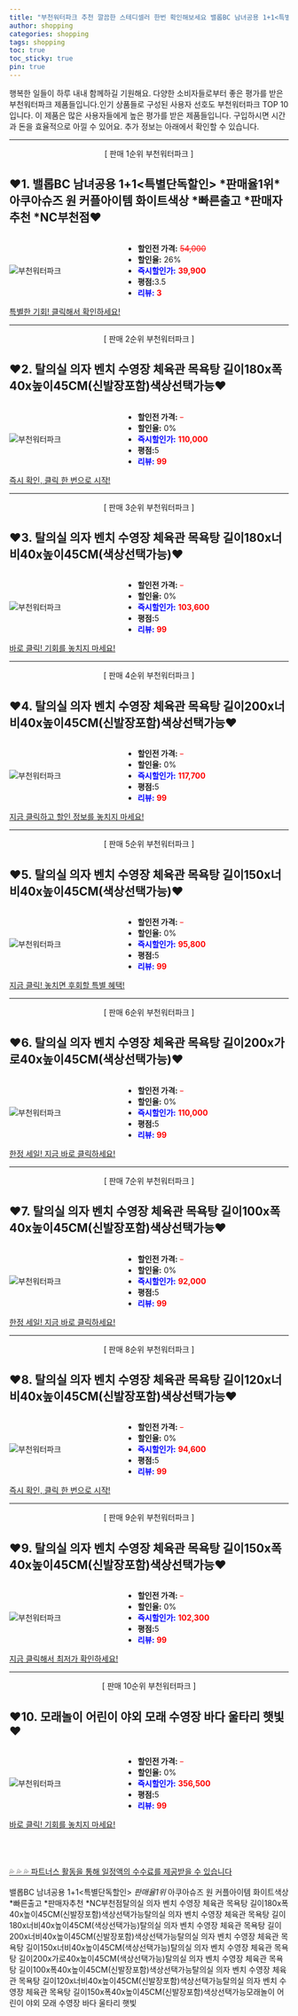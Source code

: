 ```yaml
---
title: "부천워터파크 추천 깔끔한 스테디셀러 한번 확인해보세요 밸롭BC 남녀공용 1+1<특별단독할인> *판매율1위* 아쿠아슈즈"
author: shopping
categories: shopping
tags: shopping
toc: true
toc_sticky: true
pin: true
---
```

행복한 일들이 하루 내내 함께하길 기원해요. 다양한 소비자들로부터 좋은 평가를 받은 부천워터파크 제품들입니다.인기 상품들로 구성된 사용자 선호도 부천워터파크 TOP 10입니다. 이 제품은 많은 사용자들에게 높은 평가를 받은 제품들입니다. 구입하시면 시간과 돈을 효율적으로 아낄 수 있어요. 추가 정보는 아래에서 확인할 수 있습니다.

---
<p class="toplist" style="margin: 0 auto; display: block; width: fit-content;">[ 판매 1순위 부천워터파크 ]</p>

<h2><strong>❤️1. 밸롭BC 남녀공용 1+1<특별단독할인> *판매율1위* 아쿠아슈즈 원 커플아이템 화이트색상 *빠른출고 *판매자추천 *NC부천점❤️</strong></h2>

<div style="display: flex; align-items: center;">
    <div style="flex: 0.4;">
        <img src="https://thumbnail6.coupangcdn.com/thumbnails/remote/230x230ex/image/vendor_inventory/4169/e07aea9b1a7b17f7d5c328bd438c8fd5ffa1cd1d8958615b0fdea761a58d.jpg" alt="부천워터파크" style="max-width: 100%;">
    </div>
    <div style="flex: 0.6; margin-left: 10px;">
        <ul>
            <li><strong>할인전 가격:</strong> <del style="color: red;">54,000</del></li>
            <li><strong>할인율:</strong> 26%</li>
            <li><span style='color:blue'><strong>즉시할인가:</strong></span> <span style='color:red'><strong>39,900</strong></span></li>
            <li><strong>평점:</strong>3.5</li>
            <li><span style='color:blue'><strong>리뷰:</strong></span> <span style='color:red'><strong>3</strong></span></li>
        </ul>
    </div>
</div>
<div class="center">
    <a href="https://selin100587001.github.io?lptag=AF9450613&subid=githubio&pageKey=7411085285&traceid=V0-153&itemId=19202300301&vendorItemId=86319618327" class="myButton">
        특별한 기회! 클릭해서 확인하세요!
    </a>
</div>


---
<p class="toplist" style="margin: 0 auto; display: block; width: fit-content;">[ 판매 2순위 부천워터파크 ]</p>

<h2><strong>❤️2. 탈의실 의자 벤치 수영장 체육관 목욕탕 길이180x폭40x높이45CM(신발장포함)색상선택가능❤️</strong></h2>

<div style="display: flex; align-items: center;">
    <div style="flex: 0.4;">
        <img src="https://thumbnail9.coupangcdn.com/thumbnails/remote/230x230ex/image/vendor_inventory/9037/4f50f613908edaa5290db658972fb37ae5e76fba4796bdf9f75b01fc3a18.jpg" alt="부천워터파크" style="max-width: 100%;">
    </div>
    <div style="flex: 0.6; margin-left: 10px;">
        <ul>
            <li><strong>할인전 가격:</strong> <del style="color: red;">-</del></li>
            <li><strong>할인율:</strong> 0%</li>
            <li><span style='color:blue'><strong>즉시할인가:</strong></span> <span style='color:red'><strong>110,000</strong></span></li>
            <li><strong>평점:</strong>5</li>
            <li><span style='color:blue'><strong>리뷰:</strong></span> <span style='color:red'><strong>99</strong></span></li>
        </ul>
    </div>
</div>
<div class="center">
    <a href="https://selin100587001.github.io?lptag=AF9450613&subid=githubio&pageKey=7415762881&traceid=V0-153&itemId=19224912700&vendorItemId=86341568317" class="myButton">
        즉시 확인, 클릭 한 번으로 시작!
    </a>
</div>


---
<p class="toplist" style="margin: 0 auto; display: block; width: fit-content;">[ 판매 3순위 부천워터파크 ]</p>

<h2><strong>❤️3. 탈의실 의자 벤치 수영장 체육관 목욕탕 길이180x너비40x높이45CM(색상선택가능)❤️</strong></h2>

<div style="display: flex; align-items: center;">
    <div style="flex: 0.4;">
        <img src="https://thumbnail9.coupangcdn.com/thumbnails/remote/230x230ex/image/vendor_inventory/9037/4f50f613908edaa5290db658972fb37ae5e76fba4796bdf9f75b01fc3a18.jpg" alt="부천워터파크" style="max-width: 100%;">
    </div>
    <div style="flex: 0.6; margin-left: 10px;">
        <ul>
            <li><strong>할인전 가격:</strong> <del style="color: red;">-</del></li>
            <li><strong>할인율:</strong> 0%</li>
            <li><span style='color:blue'><strong>즉시할인가:</strong></span> <span style='color:red'><strong>103,600</strong></span></li>
            <li><strong>평점:</strong>5</li>
            <li><span style='color:blue'><strong>리뷰:</strong></span> <span style='color:red'><strong>99</strong></span></li>
        </ul>
    </div>
</div>
<div class="center">
    <a href="https://selin100587001.github.io?lptag=AF9450613&subid=githubio&pageKey=7415762881&traceid=V0-153&itemId=19224912681&vendorItemId=86341568263" class="myButton">
        바로 클릭! 기회를 놓치지 마세요!
    </a>
</div>


---
<p class="toplist" style="margin: 0 auto; display: block; width: fit-content;">[ 판매 4순위 부천워터파크 ]</p>

<h2><strong>❤️4. 탈의실 의자 벤치 수영장 체육관 목욕탕 길이200x너비40x높이45CM(신발장포함)색상선택가능❤️</strong></h2>

<div style="display: flex; align-items: center;">
    <div style="flex: 0.4;">
        <img src="https://thumbnail9.coupangcdn.com/thumbnails/remote/230x230ex/image/vendor_inventory/9037/4f50f613908edaa5290db658972fb37ae5e76fba4796bdf9f75b01fc3a18.jpg" alt="부천워터파크" style="max-width: 100%;">
    </div>
    <div style="flex: 0.6; margin-left: 10px;">
        <ul>
            <li><strong>할인전 가격:</strong> <del style="color: red;">-</del></li>
            <li><strong>할인율:</strong> 0%</li>
            <li><span style='color:blue'><strong>즉시할인가:</strong></span> <span style='color:red'><strong>117,700</strong></span></li>
            <li><strong>평점:</strong>5</li>
            <li><span style='color:blue'><strong>리뷰:</strong></span> <span style='color:red'><strong>99</strong></span></li>
        </ul>
    </div>
</div>
<div class="center">
    <a href="https://selin100587001.github.io?lptag=AF9450613&subid=githubio&pageKey=7415762881&traceid=V0-153&itemId=19224912671&vendorItemId=86341568236" class="myButton">
        지금 클릭하고 할인 정보를 놓치지 마세요!
    </a>
</div>


---
<p class="toplist" style="margin: 0 auto; display: block; width: fit-content;">[ 판매 5순위 부천워터파크 ]</p>

<h2><strong>❤️5. 탈의실 의자 벤치 수영장 체육관 목욕탕 길이150x너비40x높이45CM(색상선택가능)❤️</strong></h2>

<div style="display: flex; align-items: center;">
    <div style="flex: 0.4;">
        <img src="https://thumbnail9.coupangcdn.com/thumbnails/remote/230x230ex/image/vendor_inventory/9037/4f50f613908edaa5290db658972fb37ae5e76fba4796bdf9f75b01fc3a18.jpg" alt="부천워터파크" style="max-width: 100%;">
    </div>
    <div style="flex: 0.6; margin-left: 10px;">
        <ul>
            <li><strong>할인전 가격:</strong> <del style="color: red;">-</del></li>
            <li><strong>할인율:</strong> 0%</li>
            <li><span style='color:blue'><strong>즉시할인가:</strong></span> <span style='color:red'><strong>95,800</strong></span></li>
            <li><strong>평점:</strong>5</li>
            <li><span style='color:blue'><strong>리뷰:</strong></span> <span style='color:red'><strong>99</strong></span></li>
        </ul>
    </div>
</div>
<div class="center">
    <a href="https://selin100587001.github.io?lptag=AF9450613&subid=githubio&pageKey=7415762881&traceid=V0-153&itemId=19224912715&vendorItemId=86341568366" class="myButton">
        지금 클릭! 놓치면 후회할 특별 혜택!
    </a>
</div>


---
<p class="toplist" style="margin: 0 auto; display: block; width: fit-content;">[ 판매 6순위 부천워터파크 ]</p>

<h2><strong>❤️6. 탈의실 의자 벤치 수영장 체육관 목욕탕 길이200x가로40x높이45CM(색상선택가능)❤️</strong></h2>

<div style="display: flex; align-items: center;">
    <div style="flex: 0.4;">
        <img src="https://thumbnail9.coupangcdn.com/thumbnails/remote/230x230ex/image/vendor_inventory/9037/4f50f613908edaa5290db658972fb37ae5e76fba4796bdf9f75b01fc3a18.jpg" alt="부천워터파크" style="max-width: 100%;">
    </div>
    <div style="flex: 0.6; margin-left: 10px;">
        <ul>
            <li><strong>할인전 가격:</strong> <del style="color: red;">-</del></li>
            <li><strong>할인율:</strong> 0%</li>
            <li><span style='color:blue'><strong>즉시할인가:</strong></span> <span style='color:red'><strong>110,000</strong></span></li>
            <li><strong>평점:</strong>5</li>
            <li><span style='color:blue'><strong>리뷰:</strong></span> <span style='color:red'><strong>99</strong></span></li>
        </ul>
    </div>
</div>
<div class="center">
    <a href="https://selin100587001.github.io?lptag=AF9450613&subid=githubio&pageKey=7415762881&traceid=V0-153&itemId=19224912706&vendorItemId=86341568337" class="myButton">
        한정 세일! 지금 바로 클릭하세요!
    </a>
</div>


---
<p class="toplist" style="margin: 0 auto; display: block; width: fit-content;">[ 판매 7순위 부천워터파크 ]</p>

<h2><strong>❤️7. 탈의실 의자 벤치 수영장 체육관 목욕탕 길이100x폭40x높이45CM(신발장포함)색상선택가능❤️</strong></h2>

<div style="display: flex; align-items: center;">
    <div style="flex: 0.4;">
        <img src="https://thumbnail9.coupangcdn.com/thumbnails/remote/230x230ex/image/vendor_inventory/9037/4f50f613908edaa5290db658972fb37ae5e76fba4796bdf9f75b01fc3a18.jpg" alt="부천워터파크" style="max-width: 100%;">
    </div>
    <div style="flex: 0.6; margin-left: 10px;">
        <ul>
            <li><strong>할인전 가격:</strong> <del style="color: red;">-</del></li>
            <li><strong>할인율:</strong> 0%</li>
            <li><span style='color:blue'><strong>즉시할인가:</strong></span> <span style='color:red'><strong>92,000</strong></span></li>
            <li><strong>평점:</strong>5</li>
            <li><span style='color:blue'><strong>리뷰:</strong></span> <span style='color:red'><strong>99</strong></span></li>
        </ul>
    </div>
</div>
<div class="center">
    <a href="https://selin100587001.github.io?lptag=AF9450613&subid=githubio&pageKey=7415762881&traceid=V0-153&itemId=19224912692&vendorItemId=86341568285" class="myButton">
        한정 세일! 지금 바로 클릭하세요!
    </a>
</div>


---
<p class="toplist" style="margin: 0 auto; display: block; width: fit-content;">[ 판매 8순위 부천워터파크 ]</p>

<h2><strong>❤️8. 탈의실 의자 벤치 수영장 체육관 목욕탕 길이120x너비40x높이45CM(신발장포함)색상선택가능❤️</strong></h2>

<div style="display: flex; align-items: center;">
    <div style="flex: 0.4;">
        <img src="https://thumbnail9.coupangcdn.com/thumbnails/remote/230x230ex/image/vendor_inventory/9037/4f50f613908edaa5290db658972fb37ae5e76fba4796bdf9f75b01fc3a18.jpg" alt="부천워터파크" style="max-width: 100%;">
    </div>
    <div style="flex: 0.6; margin-left: 10px;">
        <ul>
            <li><strong>할인전 가격:</strong> <del style="color: red;">-</del></li>
            <li><strong>할인율:</strong> 0%</li>
            <li><span style='color:blue'><strong>즉시할인가:</strong></span> <span style='color:red'><strong>94,600</strong></span></li>
            <li><strong>평점:</strong>5</li>
            <li><span style='color:blue'><strong>리뷰:</strong></span> <span style='color:red'><strong>99</strong></span></li>
        </ul>
    </div>
</div>
<div class="center">
    <a href="https://selin100587001.github.io?lptag=AF9450613&subid=githubio&pageKey=7415762881&traceid=V0-153&itemId=19224912711&vendorItemId=86341568352" class="myButton">
        즉시 확인, 클릭 한 번으로 시작!
    </a>
</div>


---
<p class="toplist" style="margin: 0 auto; display: block; width: fit-content;">[ 판매 9순위 부천워터파크 ]</p>

<h2><strong>❤️9. 탈의실 의자 벤치 수영장 체육관 목욕탕 길이150x폭40x높이45CM(신발장포함)색상선택가능❤️</strong></h2>

<div style="display: flex; align-items: center;">
    <div style="flex: 0.4;">
        <img src="https://thumbnail9.coupangcdn.com/thumbnails/remote/230x230ex/image/vendor_inventory/9037/4f50f613908edaa5290db658972fb37ae5e76fba4796bdf9f75b01fc3a18.jpg" alt="부천워터파크" style="max-width: 100%;">
    </div>
    <div style="flex: 0.6; margin-left: 10px;">
        <ul>
            <li><strong>할인전 가격:</strong> <del style="color: red;">-</del></li>
            <li><strong>할인율:</strong> 0%</li>
            <li><span style='color:blue'><strong>즉시할인가:</strong></span> <span style='color:red'><strong>102,300</strong></span></li>
            <li><strong>평점:</strong>5</li>
            <li><span style='color:blue'><strong>리뷰:</strong></span> <span style='color:red'><strong>99</strong></span></li>
        </ul>
    </div>
</div>
<div class="center">
    <a href="https://selin100587001.github.io?lptag=AF9450613&subid=githubio&pageKey=7415762881&traceid=V0-153&itemId=19224912677&vendorItemId=86341568251" class="myButton">
        지금 클릭해서 최저가 확인하세요!
    </a>
</div>


---
<p class="toplist" style="margin: 0 auto; display: block; width: fit-content;">[ 판매 10순위 부천워터파크 ]</p>

<h2><strong>❤️10. 모래놀이 어린이 야외 모래 수영장 바다 울타리 햇빛❤️</strong></h2>

<div style="display: flex; align-items: center;">
    <div style="flex: 0.4;">
        <img src="https://thumbnail10.coupangcdn.com/thumbnails/remote/230x230ex/image/vendor_inventory/5f19/e37654a4160bbb216c1a60822680664c6fe7a7fa6e55ba69145803f8b2d2.png" alt="부천워터파크" style="max-width: 100%;">
    </div>
    <div style="flex: 0.6; margin-left: 10px;">
        <ul>
            <li><strong>할인전 가격:</strong> <del style="color: red;">-</del></li>
            <li><strong>할인율:</strong> 0%</li>
            <li><span style='color:blue'><strong>즉시할인가:</strong></span> <span style='color:red'><strong>356,500</strong></span></li>
            <li><strong>평점:</strong>5</li>
            <li><span style='color:blue'><strong>리뷰:</strong></span> <span style='color:red'><strong>99</strong></span></li>
        </ul>
    </div>
</div>
<div class="center">
    <a href="https://selin100587001.github.io?lptag=AF9450613&subid=githubio&pageKey=7414157303&traceid=V0-153&itemId=19217387079&vendorItemId=86334303380" class="myButton">
        바로 클릭! 기회를 놓치지 마세요!
    </a>
</div>

<br><br><br>[💦 💦 💦 파트너스 활동을 통해 일정액의 수수료를 제공받을 수 있습니다](https://link.coupang.com/a/bcpT2c)<br><br>밸롭BC 남녀공용 1+1<특별단독할인> *판매율1위* 아쿠아슈즈 원 커플아이템 화이트색상 *빠른출고 *판매자추천 *NC부천점탈의실 의자 벤치 수영장 체육관 목욕탕 길이180x폭40x높이45CM(신발장포함)색상선택가능탈의실 의자 벤치 수영장 체육관 목욕탕 길이180x너비40x높이45CM(색상선택가능)탈의실 의자 벤치 수영장 체육관 목욕탕 길이200x너비40x높이45CM(신발장포함)색상선택가능탈의실 의자 벤치 수영장 체육관 목욕탕 길이150x너비40x높이45CM(색상선택가능)탈의실 의자 벤치 수영장 체육관 목욕탕 길이200x가로40x높이45CM(색상선택가능)탈의실 의자 벤치 수영장 체육관 목욕탕 길이100x폭40x높이45CM(신발장포함)색상선택가능탈의실 의자 벤치 수영장 체육관 목욕탕 길이120x너비40x높이45CM(신발장포함)색상선택가능탈의실 의자 벤치 수영장 체육관 목욕탕 길이150x폭40x높이45CM(신발장포함)색상선택가능모래놀이 어린이 야외 모래 수영장 바다 울타리 햇빛